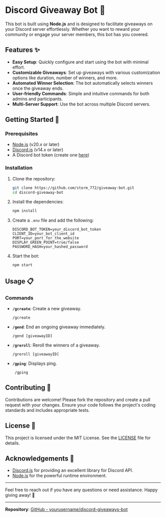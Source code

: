 # Discord Giveaway Bot 🎉

This bot is built using **Node.js** and is designed to facilitate giveaways on your Discord server effortlessly. Whether you want to reward your community or engage your server members, this bot has you covered.

## Features ✨

- **Easy Setup**: Quickly configure and start using the bot with minimal effort.
- **Customizable Giveaways**: Set up giveaways with various customization options like duration, number of winners, and more.
- **Automated Winner Selection**: The bot automatically selects winners once the giveaway ends.
- **User-friendly Commands**: Simple and intuitive commands for both admins and participants.
- **Multi-Server Support**: Use the bot across multiple Discord servers.

## Getting Started 🚀

### Prerequisites

- [Node.js](https://nodejs.org/) (v20.x or later)
- [Discord.js](https://discord.js.org/) (v14.x or later)
- A Discord bot token (create one [here](https://discord.com/developers/applications))

### Installation

1. Clone the repository:
    ```bash
    git clone https://github.com/storm_772/giveaway-bot.git
    cd discord-giveaway-bot
    ```

2. Install the dependencies:
    ```bash
    npm install
    ```

3. Create a `.env` file and add the following:
    ```env
    DISCORD_BOT_TOKEN=your_discord_bot_token
    CLIENT_ID=your_bot_client_id
    PORT=your_port_for_the_website
    DISPLAY_GREEN_POINT=true/false
    PASSWORD_HASH=your_hashed_password
    ```

4. Start the bot:
    ```bash
    npm start
    ```

## Usage 📋

### Commands

- **`/gcreate`**: Create a new giveaway.
    ```plaintext
    /gcreate
    ```

- **`/gend`**: End an ongoing giveaway immediately.
    ```plaintext
    /gend [giveawayID]
    ```

- **`/greroll`**: Reroll the winners of a giveaway.
    ```plaintext
    /greroll [giveawayID]
    ```

 - **`/gping`**: Displays ping.
   ```plaintext
    /gping
    ```


## Contributing 🤝

Contributions are welcome! Please fork the repository and create a pull request with your changes. Ensure your code follows the project's coding standards and includes appropriate tests.

## License 📄

This project is licensed under the MIT License. See the [LICENSE](LICENSE) file for details.

## Acknowledgements 🙏

- [Discord.js](https://discord.js.org/) for providing an excellent library for Discord API.
- [Node.js](https://nodejs.org/) for the powerful runtime environment.

---

Feel free to reach out if you have any questions or need assistance. Happy giving away! 🎁

---

**Repository**: [GitHub - yourusername/discord-giveaways-bot](https://github.com/storm772/giveaway-bot)
